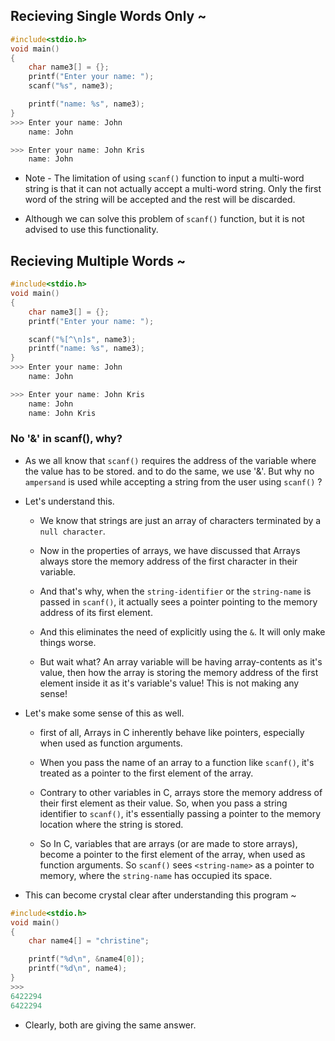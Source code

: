 ## Recieving Single Words Only ~

```c
#include<stdio.h>
void main()
{
    char name3[] = {};
    printf("Enter your name: ");
    scanf("%s", name3);

    printf("name: %s", name3);
}
>>> Enter your name: John           
    name: John                          

>>> Enter your name: John Kris
    name: John

```
* Note - The limitation of using `scanf()` function to input a multi-word string is that it can not actually accept a multi-word string. Only the first word of the string will be accepted and the rest will be discarded.

* Although we can solve this problem of `scanf()` function, but it is not advised to use this functionality.

## Recieving Multiple Words  ~

```c
#include<stdio.h>
void main()
{
    char name3[] = {};
    printf("Enter your name: ");

    scanf("%[^\n]s", name3);
    printf("name: %s", name3);
}
>>> Enter your name: John           
    name: John                          

>>> Enter your name: John Kris
    name: John                          
    name: John Kris
```

### No '&' in scanf(), why?
* As we all know that `scanf()` requires the address of the variable where the value has to be stored. and to do the same, we use '&'. But why no `ampersand` is used while accepting a string from the user using `scanf()` ?

* Let's understand this. 
    * We know that strings are just an array of characters terminated by a `null character`. 
    * Now in the properties of arrays, we have discussed that Arrays always store the memory address of the first character in their variable. 
    * And that's why, when the `string-identifier` or the `string-name` is passed in `scanf()`, it actually sees a pointer pointing to the memory address of its first element. 

    * And this eliminates the need of explicitly using the `&`. It will only make things worse. 
    
    * But wait what? An array variable will be having array-contents as it's value, then how the array is storing the memory address of the first element inside it as it's variable's value! This is not making any sense! 

* Let's make some sense of this as well.
    * first of all, Arrays in C inherently behave like pointers, especially when used as function arguments. 
    * When you pass the name of an array to a function like `scanf()`, it's treated as a pointer to the first element of the array. 
    * Contrary to other variables in C, arrays store the memory address of their first element as their value. So, when you pass a string identifier to `scanf()`, it's essentially passing a pointer to the memory location where the string is stored.

    * So In C, variables that are arrays (or are made to store arrays), become a pointer to the first element of the array, when used as function arguments. So `scanf()` sees `<string-name>` as a pointer to memory, where the `string-name` has occupied its space. 

* This can become crystal clear after understanding this program ~
```c
#include<stdio.h>
void main()
{
    char name4[] = "christine";

    printf("%d\n", &name4[0]);
    printf("%d\n", name4);
}
>>> 
6422294
6422294
```

* Clearly, both are giving the same answer.